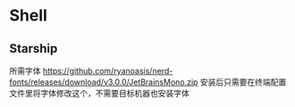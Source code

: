 # Shell
## Starship
所需字体 https://github.com/ryanoasis/nerd-fonts/releases/download/v3.0.0/JetBrainsMono.zip
安装后只需要在终端配置文件里将字体修改这个，不需要目标机器也安装字体
